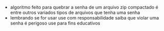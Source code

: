 * algoritmo feito para quebrar a senha de um arquivo zip compactado é entre outros variados tipos de arquivos que tenha uma senha
* lembrando se for usar use com responsabilidade saiba que violar uma senha é perigoso use para fins educativos
